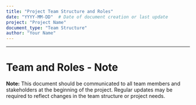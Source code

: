 ```yaml
---
title: "Project Team Structure and Roles"
date: "YYYY-MM-DD"  # Date of document creation or last update
project: "Project Name"
document_type: "Team Structure"
author: "Your Name"
---
```


---
# Team and Roles - Note

**Note:** This document should be communicated to all team members and stakeholders at the beginning of the project. Regular updates may be required to reflect changes in the team structure or project needs.